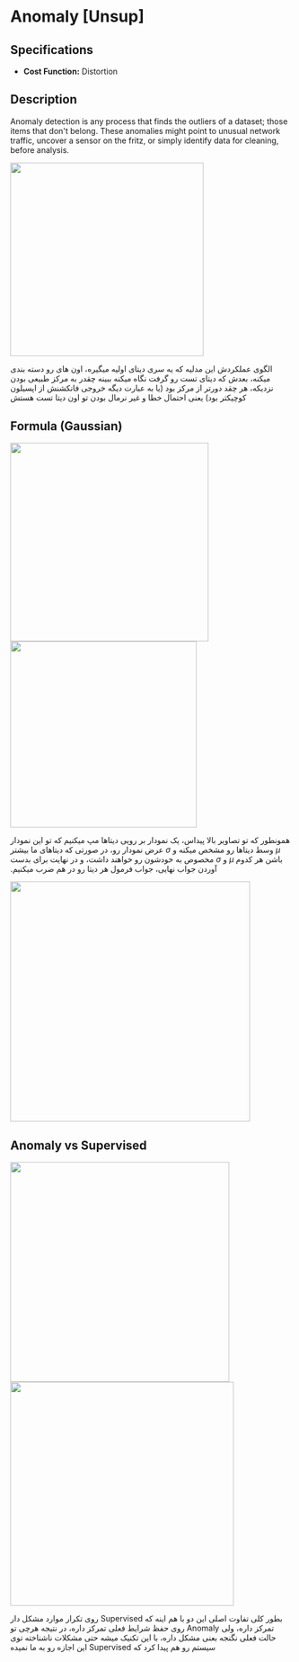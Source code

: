 # Anomaly [Unsup]

## Specifications

- **Cost Function:** Distortion

## Description

Anomaly detection is any process that finds the outliers of a dataset; those items that don't belong. These anomalies might point to unusual network traffic, uncover a sensor on the fritz, or simply identify data for cleaning, before analysis.

<img src="image2.jpg" style="width:3.58719in" />

<span dir="rtl">الگوی عملکردش این مدلیه که یه سری دیتای اولیه میگیره، اون های رو دسته بندی میکنه، بعدش که دیتای تست رو گرفت نگاه میکنه ببینه چقدر به مرکز طبیعی بودن نزدیکه، هر چقد دورتر از مرکز بود (یا به عبارت دیگه خروجی فانکشنش از اپسیلون کوچیکتر بود) یعنی احتمال خطا و غیر نرمال بودن تو اون دیتا تست هستش</span>

## Formula (Gaussian)

<img src="image1.jpg" style="width:3.6744in" />

<img src="image6.jpg" style="width:3.45601in" />

<span dir="rtl">همونطور که تو تصاویر بالا پیداس، یک نمودار بر رویی دیتاها مپ میکنیم که تو این نمودار $\mu$ وسط دیتاها رو مشخص میکنه و $\sigma$ عرض نمودار رو، در صورتی که دیتاهای ما بیشتر باشن هر کدوم $\mu$ و $\sigma$ مخصوص به خودشون رو خواهند داشت، و در نهایت برای بدست آوردن جواب نهایی، جواب فرمول هر دیتا رو در هم ضرب میکنیم.</span>

<img src="image5.jpg" style="width:4.4477in" />

## Anomaly vs Supervised

<img src="image3.jpg" style="width:4.06573in" />

<img src="image4.jpg" style="width:4.14817in" />

<span dir="rtl">بطور کلی تفاوت اصلی این دو با هم اینه که Supervised روی تکرار موارد مشکل دار تمرکز داره، ولی Anomaly روی حفظ شرایط فعلی تمرکز داره، در نتیجه هرچی تو حالت فعلی نگنجه بعنی مشکل داره، با این تکنیک میشه حتی مشکلات ناشناخته توی سیستم رو هم پیدا کرد که Supervised این اجازه رو به ما نمیده</span>
